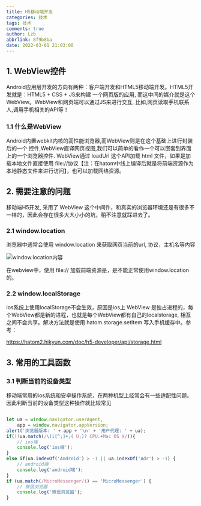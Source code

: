 ```yaml
---
title: H5移动端开发
categories: 技术
tags: 技术
comments: true
author: Lzb
abbrlink: 8f9b8ba
date: 2022-03-01 21:03:00
---
```


## 1. WebView控件

Android应用层开发的方向有两种：客户端开发和HTML5移动端开发。HTML5开发就是：HTML5 + CSS + JS来构建 一个网页版的应用, 而这中间的媒介就是这个WebView。WebView和网页端可以通过JS来进行交互, 比如,网页读取手机联系人,调用手机相关的API等！

### 1.1 什么是WebView

Android内置webkit内核的高性能浏览器,而WebView则是在这个基础上进行封装后的一个 控件,WebView直译网页视图,我们可以简单的看作一个可以嵌套到界面上的一个浏览器控件. WebView通过 loadUrl 这个API加载 html 文件，如果是加载本地文件直接使用 file://协议【注：在hatom中线上编译后就是将前端资源作为本地静态文件来进行访问】，也可以加载网络资源。

## 2. 需要注意的问题

移动端H5开发, 采用了 WebView 这个中间件，和真实的浏览器环境还是有很多不一样的，因此会存在很多大大小小的坑，稍不注意就踩进去了。

### 2.1 window.location

浏览器中通常会使用 window.location 来获取网页当前的url, 协议，主机名等内容

![window.location内容](/images/location_1.png)

在webview中，使用 file:// 加载前端资源是，是不能正常使用window.location的。

### 2.2 window.localStorage

ios系统上使用localStorage不会生效，原因是ios上 WebView 是独占进程的，每个WebView都是新的进程，也就是每个WebView都有自己的localstorage, 相互之间不会共享。解决方法就是使用 hatom.storage.setItem 写入手机缓存中。参考：

https://hatom2.hikyun.com/doc/h5-developer/api/storage.html

## 3. 常用的工具函数

### 3.1 判断当前的设备类型

移动端常用的ios系统和安卓操作系统，在两种机型上经常会有一些适配性问题。因此判断当前的设备类型这种操作就比较常见

```javascript

let ua = window.navigator.userAgent,
    app = window.navigator.appVersion;
alert('浏览器版本: ' + app + '\n' + '用户代理: ' + ua);
if(!!ua.match(/\(i[^;]+;( U;)? CPU.+Mac OS X/)){
    // ios端 
    console.log('ios端');
}
else if(ua.indexOf('Android') > -1 || ua.indexOf('Adr') > -1) {
    // android端 
    console.log('android端');
}
if (ua.match(/MicroMessenger/i) == 'MicroMessenger') {
    // 微信浏览器 
    console.log('微信浏览器');
}

```
